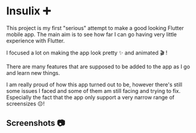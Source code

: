 # Insulix ➕

This project is my first "serious" attempt to make a good looking Flutter mobile app. The main aim is to see how far I can go having very little experience with Flutter.

I focused a lot on making the app look pretty ✨ and animated 🎬 !

There are many features that are supposed to be added to the app as I go and learn new things.

I am really proud of how this app turned out to be, however there's still some issues I faced and some of them am still facing and trying to fix. Especially the fact that the app only support a very narrow range of screensizes 😔!


## Screenshots 📷


